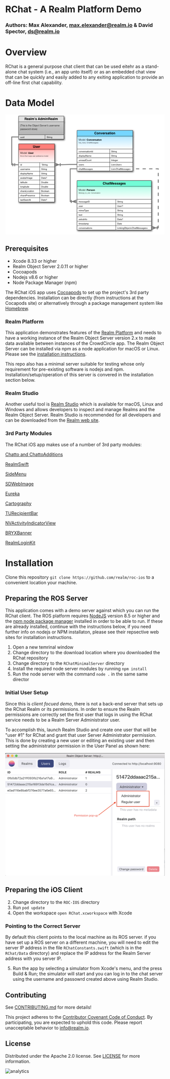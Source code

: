 # RChat - A Realm Platform Demo 
### Authors: Max Alexander, max.elexander@realm.io & David Spector, ds@realm.io


# Overview

RChat is a general purpose chat client that can be used eitehr as a stand-alone chat system (i.e., an app unto itself) or as an embedded chat view that can be quickly and easily added to any exiting application to provide an off-line first chat capability.


# Data Model

![RChat Data Model](Graphics/RChat-DataModel.png)


## Prerequisites

 - Xcode 8.33 or higher
 - Realm Object Server 2.0.11 or higher
 - Cocoapods
 - Nodejs v8.6 or higher
 - Node Package Manager (npm)

The RChat iOS app uses [Cocoapods](https://www.cocoapods.org) to set up the project's 3rd party dependencies. Installation can be directly (from instructions at the Cocapods site) or alternatively through a package management system like [Homebrew](brew.sh/).

### Realm Platform

This application demonstrates features of the [Realm Platform](https://realm.io/products/realm-platform/) and needs to have a working instance of the Realm Object Server version 2.x to make data available between instances of the CrowdCircle app. The Realm Object Server can be installed via npm as a node application for macOS or Linux. Please see the [installation instructions](https://realm.io/docs/get-started/installation/developer-edition/).

This repo also has a minimal server suitable for testing whose only requirement for pre-existing software is nodejs and npm. Installation/setup/operation of this server is convered in the installation section below.

### Realm Studio

Another useful tool is [Realm Studio](https://realm.io/products/realm-studio/) which is available for macOS, Linux and Windows and allows developers to inspect and manage Realms and the Realm Object Server. Realm Studio is recommended for all developers and can be downloaded from the [Realm web site](https://realm.io/products/realm-studio/).


### 3rd Party Modules

The RChat iOS app makes use of a number of 3rd party modules:

[Chatto and ChattoAdditions](https://github.com/badoo/Chatto.git)

[RealmSwift](https://github.com/realm/realm-cocoa.git)

[SideMenu](https://github.com/jonkykong/SideMenu.git)

[SDWebImage](https://github.com/rs/SDWebImage.git)

[Eureka](https://github.com/xmartlabs/Eureka.git)

[Cartography](https://github.com/robb/Cartography.git)

[TURecipientBar](https://github.com/davbeck/TURecipientBar.git)

[NVActivityIndicatorView](https://github.com/ninjaprox/NVActivityIndicatorView.git)

[BRYXBanner](https://github.com/bryx-inc/BRYXBanner.git)

[RealmLoginKit](https://github.com/realm-demos/realm-loginkit.git)

# Installation

Clone this repository `git clone https://github.com/realm/roc-ios` to a convenient location your machine.


## Preparing the ROS Server

This application comes with a demo server against which you can run the RChat client.  The ROS platform requires [NodeJS](https://nodejs.org) version 8.5 or higher and the [npm node package manager](https://www.npmjs.com) installed in order to be able to run. If these are already installed, continue with the instructions below, if you need further info on nodejs or NPM installaton,  please see their repsective web sites for installation instructions.

1. Open a new temrinal window
0. Change directory to the download location where you downloaded the RChat repository
0. Change directory to the `RChatMinimalServer` directory
0. Install the required node server modules by running `npm install`
0. Run the node server with the command `node .` in the same same director

### Initial User Setup

Since this is _client focued demo_, there is not a back-end server that sets up the RChat Realm or its permissions.  In order to ensure the Realm permissions are correctly set the first user that logs in using the RChat service needs to be a Realm Server Administrator user.

To accomplish this, launch Realm Studio and create one user that will be "user #1" for RChat  and grant that user Server Administrator permission. This is done by creating a new user or editing an existing user and then setting the administrator permission in the User Panel as shown here:

<center><img  src="Graphics/RealmStudio-admin-privs.png"/> </center>

## Preparing the iOS Client
2. Change directory to the `ROC-IOS` directory
3. Run `pod update` 
4. Open the workspace `open RChat.xcworkspace` with Xcode

### Pointing to the Correct Server

By default this client points to the local machine as its ROS server. if you have set up a ROS server on a different machine, you will need to edit the server IP address in the file `RChatConstants.swift` (which is in the `RChat/Data` directory)  and replace the IP address for the Realm Server address with you server IP.

5. Run the app by selecting a simulator from Xcode's menu, and the press Build & Run; the simulator will start and you can log in to the chat server using the username and passowrd created above using Realm Studio.




 ## Contributing

See [CONTRIBUTING.md](CONTRIBUTING.md) for more details!

This project adheres to the [Contributor Covenant Code of Conduct](https://realm.io/conduct/). By participating, you are expected to uphold this code. Please report unacceptable behavior to [info@realm.io](mailto:info@realm.io).

## License

Distributed under the Apache 2.0 license. See [LICENSE](LICENSE) for more information.

![analytics](https://ga-beacon.appspot.com/UA-50247013-2/realm/roc-ios/README?pixel)
